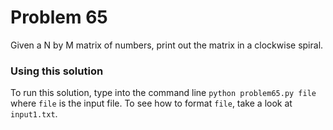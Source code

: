 # Problem 65
Given a N by M matrix of numbers, print out the matrix in a clockwise spiral.

### Using this solution
To run this solution, type into the command line `python problem65.py file`
where `file` is the input file. To see how to format `file`, take a look at
`input1.txt`.
